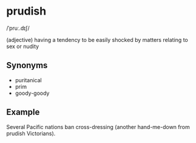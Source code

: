 # prudish

/ˈpruː.dɪʃ/

(adjective) having a tendency to be easily shocked by matters relating to sex or nudity

## Synonyms

+ puritanical
+ prim
+ goody-goody

## Example

Several Pacific nations ban cross-dressing (another hand-me-down from prudish Victorians).
